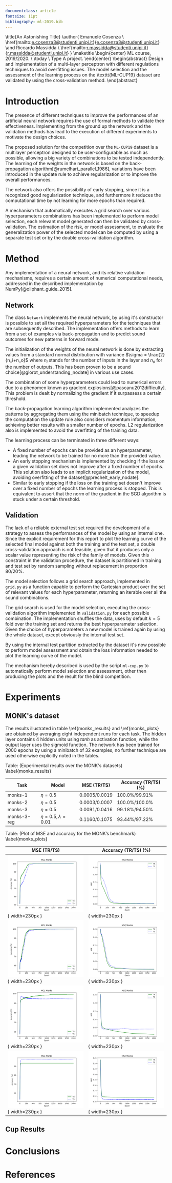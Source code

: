 ```yaml
---
documentclass: article
fontsize: 11pt
bibliography: ml-2019.bib
---
```


<!-- Pure latex to handle the title page -->
\title{An Astonishing Title}
\author{
  Emanuele Cosenza \\ 
  \href{mailto:e.cosenza3@studenti.unipi.it}{e.cosenza3@studenti.unipi.it} 
  \and Riccardo Massidda \\ 
  \href{mailto:r.massidda@studenti.unipi.it}{r.massidda@studenti.unipi.it}
}
\maketitle
\begin{center}
  ML course, 2019/2020. \\
  \today \\
  Type A project.
\end{center}
\begin{abstract}
Design and implementation of a multi-layer perceptron with different regulations techniques to avoid overfitting issues.
The model selection and the assessment of the learning process on the \texttt{ML-CUP19} dataset are validated by using the cross-validation method.
\end{abstract}

# Introduction
The presence of different techniques to improve the performances of an artificial neural network requires the use of formal methods to validate their effectiveness.
Implementing from the ground up the network and the validation methods has lead to the execution of different experiments to motivate the design choices.

The proposed solution for the competition over the `ML-CUP19` dataset is a multilayer perceptron designed to be user-configurable as much as possible, allowing a big variety of combinations to be tested independently.
The learning of the weights in the network is based on the back-propagation algorithm[@rumelhart_parallel_1986], variations have been introduced in the update rule to achieve regularization or to improve the overall performances.

The network also offers the possibility of early stopping, since it is a recognized good regularization technique, and furthermore it reduces the computational time by not learning for more epochs than required.

A mechanism that automatically executes a grid search over various hyperparameters combinations has been implemented to perform model selection, each relevant model generated can then be validated by cross-validation.
The estimation of the risk, or model assessment, to evaluate the generalization power of the selected model can be computed by using a separate test set or by the double cross-validation algorithm.

<!-- To expect the achievement of generalization all of the experiments assume a certain degree of smoothness in the source producing the data, respecting so the inductive bias of neural networks --> 

# Method
Any implementation of a neural network, and its relative validation mechanisms, requires a certain amount of numerical computational needs, addressed in the described implementation by NumPy[@oliphant_guide_2015].

## Network
The class `Network` implements the neural network, by using it's constructor is possible to set all the required hyperparameters for the techniques that are subsequently described.
The implementation offers methods to learn from a set of examples via back-propagation and to predict sound outcomes for new patterns in forward mode.

The initialization of the weights of the neural network is done by extracting values from a standard normal distribution with variance $\sigma = \frac{2}{n_i+n_o}$ where $n_i$ stands for the number of inputs in the layer and $n_o$ for the number of outputs.
This has been proven to be a sound choice[@glorot_understanding_nodate] in various use cases.

The combination of some hyperparameters could lead to numerical errors due to a phenomen known as gradient explosions[@pascanu2012difficulty].
This problem is dealt by normalizing the gradient if it surpassess a certain threshold.

The back-propagation learning algorithm implemented analyzes the patterns by aggregating them using the minibatch technique, to speedup the computation the update rule also considers momentum information, achieving better results with a smaller number of epochs.
L2 regularization also is implemented to avoid the overfitting of the training data.

The learning process can be terminated in three different ways:

- A fixed number of epochs can be provided as an hyperparameter, leading the network to be trained for no more than the provided value.
- An early stopping mechanism is implemented by checking if the loss on a given validation set does not improve after a fixed number of epochs.
This solution also leads to an implicit regularization of the model, avoiding overfitting of the dataset[@prechelt_early_nodate].
- Similar to early stopping if the loss on the training set doesn't improve over a fixed number of epochs the learning process is stopped.
This is equivalent to assert that the norm of the gradient in the SGD algorithm is stuck under a certain threshold.

## Validation

The lack of a reliable external test set required the development of a strategy to assess the performances of the model by using an internal one.
Since the explicit requirement for this report to plot the learning curve of the selected final model against both the training and the test set, a double cross-validation approach is not feasible, given that it produces only a scalar value representing the risk of the family of models.
Given this constraint in the validation procedure, the dataset is partitioned in training and test set by random sampling without replacement in proportion $80/20\%$.

The model selection follows a grid search approach, implemented in `grid.py` as a function capable to perform the Cartesian product over the set of relevant values for each hyperparameter, returning an iterable over all the sound combinations.

The grid search is used for the model selection, executing the cross-validation algorithm implemented in `validation.py` for each possible combination.
The implementation shuffles the data, uses by default $k=5$ fold over the training set and returns the best hyperparameter selection.
Given the choice of hyperparameters a new model is trained again by using the whole dataset, except obviously the internal test set.

By using the internal test partition extracted by the dataset it's now possible to perform model assessment and obtain the loss information needed to plot the learning curve of the model.

The mechanism hereby described is used by the script `ml-cup.py` to automatically perform model selection and assessment, other then producing the plots and the result for the blind competition.

# Experiments

## MONK's dataset

The results illustrated in table \ref{monks_results} and \ref{monks_plots} are obtained by averaging eight independent runs for each task.
The hidden layer contains 4 hidden units using $tanh$ as activation function, while the output layer uses the sigmoid function.
The network has been trained for 2000 epochs by using a minibatch of 32 examples, no further technique are used otherwise explicitly noted in the tables.

Table: (Experimental results over the MONK's datasets) \label{monks_results}

| Task | Model | MSE (TR/TS) | Accuracy (TR/TS) (%) |
|------|-------|-------------|----------------------|
| monks-1     | $\eta = 0.5$ | 0.0005/0.0019 | 100.0%/99.91% | 
| monks-2     | $\eta = 0.5$ | 0.0003/0.0007 | 100.0%/100.0% | 
| monks-3     | $\eta = 0.5$ | 0.0091/0.0416 | 99.18%/94.50% | 
| monks-3-reg | $\eta = 0.5, \lambda = 0.01$ | 0.1160/0.1075 | 93.44%/97.22% | 

Table: (Plot of MSE and accuracy for the MONK’s benchmark) \label{monks_plots}

| MSE (TR/TS) | Accuracy (TR/TS) (%) |
|-------------|----------------------|
| ![monks-1_MCL](../results/monks_8_run/monks-1_MCL.png){ width=230px } | ![monks-1_MSE](../results/monks_8_run/monks-1_MSE.png){ width=230px } |
| ![monks-2_MCL](../results/monks_8_run/monks-2_MCL.png){ width=230px } | ![monks-2_MSE](../results/monks_8_run/monks-2_MSE.png){ width=230px } |
| ![monks-3_MCL](../results/monks_8_run/monks-3_MCL.png){ width=230px } | ![monks-3_MSE](../results/monks_8_run/monks-3_MSE.png){ width=230px } |
| ![monks-3_reg_MCL](../results/monks_8_run/monks-3_reg_MCL.png){ width=230px } | ![monks-3_reg_MSE](../results/monks_8_run/monks-3_reg_MSE.png){ width=230px } |

## Cup Results

# Conclusions

# References
